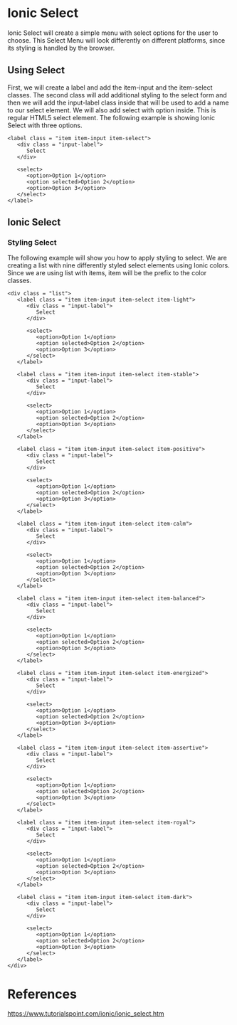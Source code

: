 # Ionic Select

Ionic Select will create a simple menu with select options for the user to choose. This Select Menu will look differently on different platforms, since its styling is handled by the browser.

## Using Select
First, we will create a label and add the item-input and the item-select classes. The second class will add additional styling to the select form and then we will add the input-label class inside that will be used to add a name to our select element. We will also add select with option inside. This is regular HTML5 select element. The following example is showing Ionic Select with three options.
```
<label class = "item item-input item-select">
   <div class = "input-label">
      Select
   </div>

   <select>
      <option>Option 1</option>
      <option selected>Option 2</option>
      <option>Option 3</option>
   </select>
</label>
```

## Ionic Select
### Styling Select
The following example will show you how to apply styling to select. We are creating a list with nine differently styled select elements using Ionic colors. Since we are using list with items, item will be the prefix to the color classes.
```
<div class = "list">
   <label class = "item item-input item-select item-light">
      <div class = "input-label">
         Select
      </div>

      <select>
         <option>Option 1</option>
         <option selected>Option 2</option>
         <option>Option 3</option>
      </select>
   </label>

   <label class = "item item-input item-select item-stable">
      <div class = "input-label">
         Select
      </div>

      <select>
         <option>Option 1</option>
         <option selected>Option 2</option>
         <option>Option 3</option>
      </select>
   </label>

   <label class = "item item-input item-select item-positive">
      <div class = "input-label">
         Select
      </div>

      <select>
         <option>Option 1</option>
         <option selected>Option 2</option>
         <option>Option 3</option>
      </select>
   </label>

   <label class = "item item-input item-select item-calm">
      <div class = "input-label">
         Select
      </div>

      <select>
         <option>Option 1</option>
         <option selected>Option 2</option>
         <option>Option 3</option>
      </select>
   </label>

   <label class = "item item-input item-select item-balanced">
      <div class = "input-label">
         Select
      </div>

      <select>
         <option>Option 1</option>
         <option selected>Option 2</option>
         <option>Option 3</option>
      </select>
   </label>

   <label class = "item item-input item-select item-energized">
      <div class = "input-label">
         Select
      </div>

      <select>
         <option>Option 1</option>
         <option selected>Option 2</option>
         <option>Option 3</option>
      </select>
   </label>

   <label class = "item item-input item-select item-assertive">
      <div class = "input-label">
         Select
      </div>

      <select>
         <option>Option 1</option>
         <option selected>Option 2</option>
         <option>Option 3</option>
      </select>
   </label>

   <label class = "item item-input item-select item-royal">
      <div class = "input-label">
         Select
      </div>

      <select>
         <option>Option 1</option>
         <option selected>Option 2</option>
         <option>Option 3</option>
      </select>
   </label>

   <label class = "item item-input item-select item-dark">
      <div class = "input-label">
         Select
      </div>

      <select>
         <option>Option 1</option>
         <option selected>Option 2</option>
         <option>Option 3</option>
      </select>
   </label>
</div>
```

# References
https://www.tutorialspoint.com/ionic/ionic_select.htm
